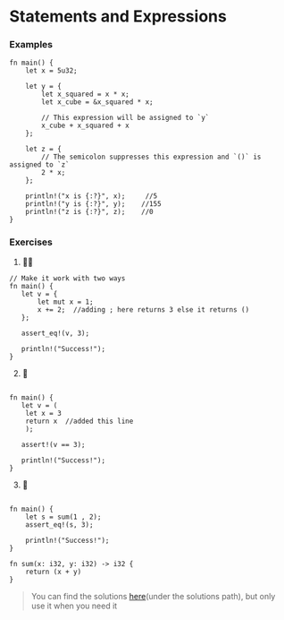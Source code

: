 # Statements and Expressions

### Examples
```rust,editable
fn main() {
    let x = 5u32;

    let y = {
        let x_squared = x * x;
        let x_cube = &x_squared * x;

        // This expression will be assigned to `y`
        x_cube + x_squared + x
    };

    let z = {
        // The semicolon suppresses this expression and `()` is assigned to `z`
        2 * x;
    };

    println!("x is {:?}", x);     //5
    println!("y is {:?}", y);    //155
    println!("z is {:?}", z);    //0
}
```

### Exercises
1. 🌟🌟
```rust,editable
// Make it work with two ways
fn main() {
   let v = {
       let mut x = 1;
       x += 2;  //adding ; here returns 3 else it returns ()
   };

   assert_eq!(v, 3);

   println!("Success!");
}
```

2. 🌟
```rust,editable

fn main() {
   let v = (
    let x = 3
    return x  //added this line
    );

   assert!(v == 3);

   println!("Success!");
}
```

3. 🌟
```rust,editable

fn main() {
    let s = sum(1 , 2);
    assert_eq!(s, 3);

    println!("Success!");
}

fn sum(x: i32, y: i32) -> i32 {
    return (x + y)
}
```


> You can find the solutions [here](https://github.com/sunface/rust-by-practice)(under the solutions path), but only use it when you need it
